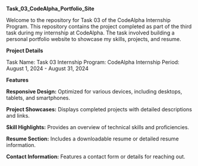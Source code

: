 **Task_03_CodeAlpha_Portfolio_Site**

Welcome to the repository for Task 03 of the CodeAlpha Internship Program. This repository contains the project completed as part of the third task during my internship at CodeAlpha. The task involved building a personal portfolio website to showcase my skills, projects, and resume.

**Project Details**

Task Name: Task 03
Internship Program: CodeAlpha
Internship Period: August 1, 2024 - August 31, 2024

**Features**

**Responsive Design:** Optimized for various devices, including desktops, tablets, and smartphones.

**Project Showcases:** Displays completed projects with detailed descriptions and links.

**Skill Highlights:** Provides an overview of technical skills and proficiencies.

**Resume Section:** Includes a downloadable resume or detailed resume information.

**Contact Information:** Features a contact form or details for reaching out.
